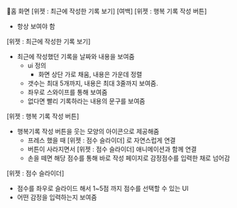 홈 화면
[위젯 : 최근에 작성한 기록 보기]
[여백]
[위젯 : 행복 기록 작성 버튼]
- 항상 보여야 함


[위젯 : 최근에 작성한 기록 보기]
- 최근에 작성했던 기록을 날짜와 내용을 보여줌
    - ui 정의
        - 화면 상단 가로 채움, 내용은 가운데 정렬
    - 갯수는 최대 5개까지, 내용은 최대 3줄까지 보여줌.
    - 좌우로 스와이프를 통해 보여줌
    - 없다면 빨리 기록하라는 내용의 문구를 보여줌


[위젯 : 행복 기록 작성 버튼]
- 행복기록 작성 버튼을 웃는 모양의 아이콘으로 제공해줌
    - 프레스 했을 때 [위젯 : 점수 슬라이더] 로 자연스럽게 연결
    - 버튼이 사라지면서 [위젯 : 점수 슬라이더] 애니메이션과 함께 연결
    - 손을 떼면 해당 점수를 통해 바로 작성 페이지로 감정점수를 입력한 채로 넘어감


[위젯 : 점수 슬라이더]
- 점수를 좌우로 슬라이드 해서 1~5점 까지 점수를 선택할 수 있는 UI
- 어떤 감정을 입력하는지 보여줌